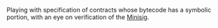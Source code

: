Playing with specification of contracts whose bytecode has a symbolic portion, with an eye on verification of the [Minisig](https://github.com/wolflo/minisig.sol).
